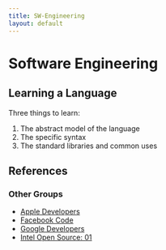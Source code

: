 ```yaml
---
title: SW-Engineering
layout: default
---
```


# Software Engineering

## Learning a Language

Three things to learn:
1) The abstract model of the language
2) The specific syntax
3) The standard libraries and common uses

## References

### Other Groups

* [Apple Developers](https://developer.apple.com/)
* [Facebook Code](https://code.facebook.com/)
* [Google Developers](https://developers.google.com/)
* [Intel Open Source: 01](https://01.org/)
